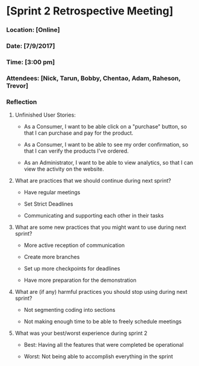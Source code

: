 # [Sprint 2 Retrospective Meeting]

### Location: [Online]

### Date: [7/9/2017]

### Time: [3:00 pm]

### Attendees: [Nick, Tarun, Bobby, Chentao, Adam, Raheson, Trevor]

### Reflection

1. Unfinished User Stories:  

    * As a Consumer, I want to be able click on a "purchase" button, so that I can purchase and pay for the product.

    * As a Consumer, I want to be able to see my order confirmation, so that I can verify the products I've ordered.

    * As an Administrator, I want to be able to view analytics, so that I can view the activity on the website.

2. What are practices that we should continue during next sprint?

    * Have regular meetings
    
    * Set Strict Deadlines

    * Communicating and supporting each other in their tasks
    
3. What are some new practices that you might want to use during next sprint?

    * More active reception of communication
    
    * Create more branches
    
    * Set up more checkpoints for deadlines

    * Have more preparation for the demonstration
    
4. What are (if any) harmful practices you should stop using during next sprint?

    * Not segmenting coding into sections

    * Not making enough time to be able to freely schedule meetings

5. What was your best/worst experience during sprint 2

    * Best: Having all the features that were completed be operational

    * Worst: Not being able to accomplish everything in the sprint